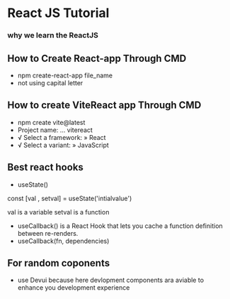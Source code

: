 # React JS Tutorial
### why we learn the ReactJS

## How to Create React-app Through CMD
- npm create-react-app file_name 
- not using capital letter

## How to create ViteReact app Through CMD
- npm create vite@latest
- Project name: ... vitereact
- √ Select a framework: » React
- √ Select a variant: » JavaScript

## Best react hooks
- useState() 

const [val , setval] = useState('intialvalue')

val is a variable setval is a function

- useCallback() is a React Hook that lets you cache a function definition between re-renders.
- useCallback(fn, dependencies) 







## For random coponents 
- use Devui because here devlopment components ara aviable to enhance you development experience


